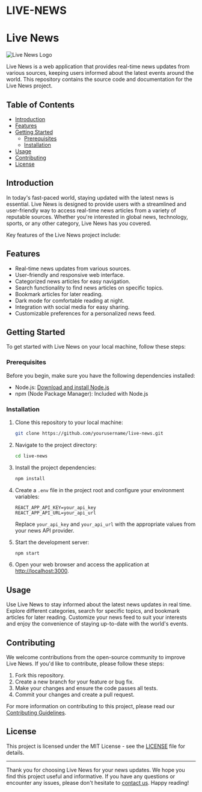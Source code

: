 # LIVE-NEWS
# Live News

![Live News Logo](https://example.com/live-news-logo.png)

Live News is a web application that provides real-time news updates from various sources, keeping users informed about the latest events around the world. This repository contains the source code and documentation for the Live News project.

## Table of Contents

- [Introduction](#introduction)
- [Features](#features)
- [Getting Started](#getting-started)
  - [Prerequisites](#prerequisites)
  - [Installation](#installation)
- [Usage](#usage)
- [Contributing](#contributing)
- [License](#license)

## Introduction

In today's fast-paced world, staying updated with the latest news is essential. Live News is designed to provide users with a streamlined and user-friendly way to access real-time news articles from a variety of reputable sources. Whether you're interested in global news, technology, sports, or any other category, Live News has you covered.

Key features of the Live News project include:

## Features

- Real-time news updates from various sources.
- User-friendly and responsive web interface.
- Categorized news articles for easy navigation.
- Search functionality to find news articles on specific topics.
- Bookmark articles for later reading.
- Dark mode for comfortable reading at night.
- Integration with social media for easy sharing.
- Customizable preferences for a personalized news feed.

## Getting Started

To get started with Live News on your local machine, follow these steps:

### Prerequisites

Before you begin, make sure you have the following dependencies installed:

- Node.js: [Download and install Node.js](https://nodejs.org/)
- npm (Node Package Manager): Included with Node.js

### Installation

1. Clone this repository to your local machine:

   ```bash
   git clone https://github.com/yourusername/live-news.git
   ```

2. Navigate to the project directory:

   ```bash
   cd live-news
   ```

3. Install the project dependencies:

   ```bash
   npm install
   ```

4. Create a `.env` file in the project root and configure your environment variables:

   ```env
   REACT_APP_API_KEY=your_api_key
   REACT_APP_API_URL=your_api_url
   ```

   Replace `your_api_key` and `your_api_url` with the appropriate values from your news API provider.

5. Start the development server:

   ```bash
   npm start
   ```

6. Open your web browser and access the application at [http://localhost:3000](http://localhost:3000).

## Usage

Use Live News to stay informed about the latest news updates in real time. Explore different categories, search for specific topics, and bookmark articles for later reading. Customize your news feed to suit your interests and enjoy the convenience of staying up-to-date with the world's events.

## Contributing

We welcome contributions from the open-source community to improve Live News. If you'd like to contribute, please follow these steps:

1. Fork this repository.
2. Create a new branch for your feature or bug fix.
3. Make your changes and ensure the code passes all tests.
4. Commit your changes and create a pull request.

For more information on contributing to this project, please read our [Contributing Guidelines](CONTRIBUTING.md).

## License

This project is licensed under the MIT License - see the [LICENSE](LICENSE) file for details.

---

Thank you for choosing Live News for your news updates. We hope you find this project useful and informative. If you have any questions or encounter any issues, please don't hesitate to [contact us](mailto:contact@example.com). Happy reading!

